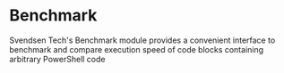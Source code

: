 # Benchmark
Svendsen Tech's Benchmark module provides a convenient interface to benchmark and compare execution speed of code blocks containing arbitrary PowerShell code
